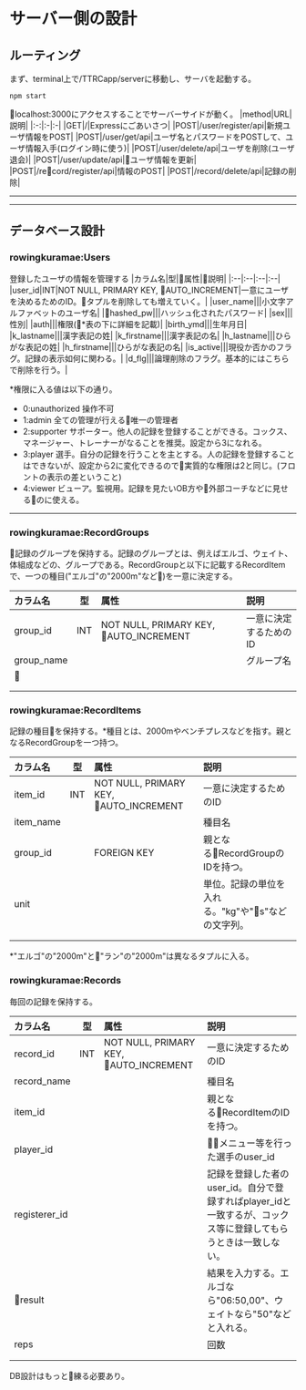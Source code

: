 # サーバー側の設計

## ルーティング
まず、terminal上で/TTRCapp/serverに移動し、サーバを起動する。
```
npm start
```
localhost:3000にアクセスすることでサーバーサイドが動く。
|method|URL|説明|
|:-:|:-|:-|
|GET|/|Expressにごあいさつ|
|POST|/user/register/api|新規ユーザ情報をPOST|
|POST|/user/get/api|ユーザ名とパスワードをPOSTして、ユーザ情報入手(ログイン時に使う)|
|POST|/user/delete/api|ユーザを削除(ユーザ退会)|
|POST|/user/update/api|ユーザ情報を更新|
|POST|/record/register/api|情報のPOST|
|POST|/record/delete/api|記録の削除|

---
---

## データベース設計

### rowingkuramae:Users
登録したユーザの情報を管理する
|カラム名|型|属性|説明|
|:--|:--|:--|:--|
|user_id|INT|NOT NULL, PRIMARY KEY, AUTO_INCREMENT|一意にユーザを決めるためのID。タプルを削除しても増えていく。|
|user_name|||小文字アルファベットのユーザ名|
|hashed_pw|||ハッシュ化されたパスワード|
|sex|||性別|
|auth|||権限(*表の下に詳細を記載)|
|birth_ymd|||生年月日|
|k_lastname|||漢字表記の姓|
|k_firstname|||漢字表記の名|
|h_lastname|||ひらがな表記の姓|
|h_firstname|||ひらがな表記の名|
|is_active|||現役か否かのフラグ。記録の表示如何に関わる。|
|d_flg|||論理削除のフラグ。基本的にはこちらで削除を行う。|

*権限に入る値は以下の通り。
- 0:unauthorized 操作不可
- 1:admin 全ての管理が行える唯一の管理者
- 2:supporter サポーター。他人の記録を登録することができる。コックス、マネージャー、トレーナーがなることを推奨。設定から3になれる。
- 3:player 選手。自分の記録を行うことを主とする。人の記録を登録することはできないが、設定から2に変化できるので実質的な権限は2と同じ。(フロントの表示の差ということ)
- 4:viewer ビューア。監視用。記録を見たいOB方や外部コーチなどに見せるのに使える。

---

### rowingkuramae:RecordGroups
記録のグループを保持する。記録のグループとは、例えばエルゴ、ウェイト、体組成などの、グループである。RecordGroupと以下に記載するRecordItemで、一つの種目("エルゴ"の"2000m"など)を一意に決定する。

|カラム名|型|属性|説明|
|:--|:-:|:--|:--|
|group_id|INT|NOT NULL, PRIMARY KEY, AUTO_INCREMENT|一意に決定するためのID|
|group_name|||グループ名|
|||||
|||||
|||||

### rowingkuramae:RecordItems
記録の種目を保持する。*種目とは、2000mやベンチプレスなどを指す。親となるRecordGroupを一つ持つ。

|カラム名|型|属性|説明|
|:--|:-:|:--|:--|
|item_id|INT|NOT NULL, PRIMARY KEY, AUTO_INCREMENT|一意に決定するためのID|
|item_name|||種目名|
|group_id||FOREIGN KEY|親となるRecordGroupのIDを持つ。|
|unit|||単位。記録の単位を入れる。"kg"や"s"などの文字列。|
|||||
|||||

*"エルゴ"の"2000m"と"ラン"の"2000m"は異なるタプルに入る。

### rowingkuramae:Records
毎回の記録を保持する。

|カラム名|型|属性|説明|
|:--|:-:|:--|:--|
|record_id|INT|NOT NULL, PRIMARY KEY, AUTO_INCREMENT|一意に決定するためのID|
|record_name|||種目名|
|item_id|||親となるRecordItemのIDを持つ。|
|player_id|||メニュー等を行った選手のuser_id|
|registerer_id|||記録を登録した者のuser_id。自分で登録すればplayer_idと一致するが、コックス等に登録してもらうときは一致しない。|
|result|||結果を入力する。エルゴなら"06:50,00"、ウェイトなら"50"などと入れる。|
|reps|||回数|
|||||
|||||
DB設計はもっと練る必要あり。